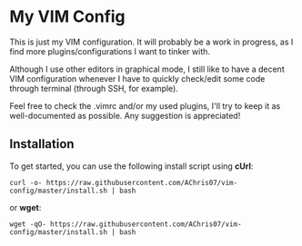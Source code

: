 My VIM Config
=============

This is just my VIM configuration. It will probably be a work in progress, as I find more plugins/configurations I want to tinker with.

Although I use other editors in graphical mode, I still like to have a decent VIM configuration whenever I have to quickly check/edit some code through terminal (through SSH, for example).

Feel free to check the .vimrc and/or my used plugins, I'll try to keep it as well-documented as possible. Any suggestion is appreciated!


Installation
------------


To get started, you can use the following install script using **cUrl**:
```
curl -o- https://raw.githubusercontent.com/AChris07/vim-config/master/install.sh | bash
```

or **wget**:
```
wget -qO- https://raw.githubusercontent.com/AChris07/vim-config/master/install.sh | bash
```
